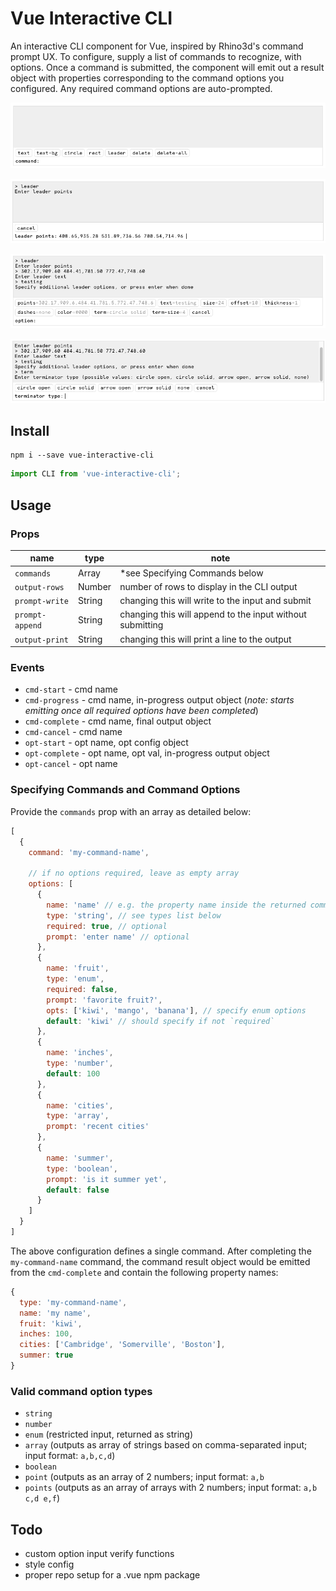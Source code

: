 # Vue Interactive CLI

An interactive CLI component for Vue, inspired by Rhino3d's command prompt UX. To configure,
supply a list of commands to recognize, with options. Once a command is submitted, 
the component will emit out a result object with properties corresponding to the 
command options you configured. Any required command options are auto-prompted.

![example 1](doc/01.png)

![example 1](doc/02.png)

![example 1](doc/03.png)

![example 1](doc/04.png)


## Install

```
npm i --save vue-interactive-cli
```

```js
import CLI from 'vue-interactive-cli';
```

## Usage
### Props

| name | type | note | 
| --- | ---- | --- |
| `commands` | Array | *see Specifying Commands below
| `output-rows` | Number | number of rows to display in the CLI output
| `prompt-write` | String | changing this will write to the input and submit |
| `prompt-append` | String | changing this will append to the input without submitting |
| `output-print` | String | changing this will print a line to the output |

### Events

- `cmd-start` - cmd name
- `cmd-progress` - cmd name, in-progress output object (_note: starts 
  emitting once all required options have been completed_)
- `cmd-complete` - cmd name, final output object
- `cmd-cancel` - cmd name
- `opt-start` - opt name, opt config object
- `opt-complete` - opt name, opt val, in-progress output object
- `opt-cancel` - opt name

### Specifying Commands and Command Options

Provide the `commands` prop with an array as detailed below:

```js
[
  {
    command: 'my-command-name',

    // if no options required, leave as empty array
    options: [
      {
        name: 'name' // e.g. the property name inside the returned command result object
        type: 'string', // see types list below
        required: true, // optional
        prompt: 'enter name' // optional
      },
      {
        name: 'fruit',
        type: 'enum',
        required: false,
        prompt: 'favorite fruit?',
        opts: ['kiwi', 'mango', 'banana'], // specify enum options
        default: 'kiwi' // should specify if not `required`
      },
      {
        name: 'inches',
        type: 'number',
        default: 100
      },
      {
        name: 'cities',
        type: 'array',
        prompt: 'recent cities'
      },
      {
        name: 'summer',
        type: 'boolean',
        prompt: 'is it summer yet',
        default: false
      }
    ]
  }
]
```

The above configuration defines a single command. After completing the 
`my-command-name` command, the command result object would be emitted from
the `cmd-complete` and contain the following property names:

```js
{
  type: 'my-command-name',
  name: 'my name',
  fruit: 'kiwi',
  inches: 100,
  cities: ['Cambridge', 'Somerville', 'Boston'],
  summer: true
}
```

### Valid command option types
- `string`
- `number`
- `enum` (restricted input, returned as string)
- `array` (outputs as array of strings based on comma-separated input; input format: `a,b,c,d`)
- `boolean`
- `point` (outputs as an array of 2 numbers; input format: `a,b`
- `points` (outputs as an array of arrays with 2 numbers; input format: `a,b c,d e,f`)

## Todo

- custom option input verify functions
- style config
- proper repo setup for a .vue npm package